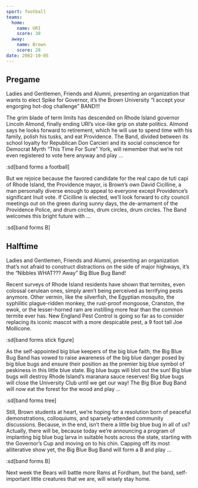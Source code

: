 ```yaml
---
sport: football
teams:
  home:
    name: URI
    score: 38
  away:
    name: Brown
    score: 28
date: 2002-10-05
---
```


## Pregame

Ladies and Gentlemen, Friends and Alumni, presenting an organization that wants to elect Spike for Governor, it’s the Brown University “I accept your engorging hot-dog challenge” BAND!!!

The grim blade of term limits has descended on Rhode Island governor Lincoln Almond, finally ending URI’s vice-like grip on state politics. Almond says he looks forward to retirement, which he will use to spend time with his family, polish his tusks, and eat Providence. The Band, divided between its school loyalty for Republican Don Carcieri and its social conscience for Democrat Myrth “This Time For Sure” York, will remember that we’re not even registered to vote here anyway and play ...

:sd[band forms a football]

But we rejoice because the favored candidate for the real capo de tuti capi of Rhode Island, the Providence mayor, is Brown’s own David Cicilline, a man personally diverse enough to appeal to everyone except Providence’s significant Inuit vote. If Cicilline is elected, we’ll look forward to city council meetings out on the green during sunny days, the de-armament of the Providence Police, and drum circles, drum circles, drum circles. The Band welcomes this bright future with ...

:sd[band forms B]

## Halftime

Ladies and Gentlemen, Friends and Alumni, presenting an organization that’s not afraid to construct distractions on the side of major highways, it’s the “Nibbles WHAT??? Away” Big Blue Bug Band!

Recent surveys of Rhode Island residents have shown that termites, even colossal cerulean ones, simply aren’t being perceived as terrifying pests anymore. Other vermin, like the silverfish, the Egyptian mosquito, the syphilitic plague-ridden monkey, the rust-proof mongoose, Cranston, the ewok, or the lesser-horned ram are instilling more fear than the common termite ever has. New England Pest Control is going so far as to consider replacing its iconic mascot with a more despicable pest, a 9 foot tall Joe Mollicone.

:sd[band forms stick figure]

As the self-appointed big blue keepers of the big blue faith, the Big Blue Bug Band has vowed to raise awareness of the big blue danger posed by big blue bugs and ensure their position as the premier big blue symbol of peskiness in this little blue state. Big blue bugs will blot out the sun! Big blue bugs will destroy Rhode Island’s maranara sauce reserves! Big blue bugs will close the University Club until we get our way! The Big Blue Bug Band will now eat the forest for the wood and play ...

:sd[band forms tree]

Still, Brown students at heart, we’re hoping for a resolution born of peaceful demonstrations, colloquiums, and sparsely-attended community discussions. Because, in the end, isn’t there a little big blue bug in all of us? Actually, there will be, because today we’re announcing a program of implanting big blue bug larva in suitable hosts across the state, starting with the Governor’s Cup and moving on to his chin. Capping off its most alliterative show yet, the Big Blue Bug Band will form a B and play ...

:sd[band forms B]

Next week the Bears will battle more Rams at Fordham, but the band, self-important little creatures that we are, will wisely stay home.
